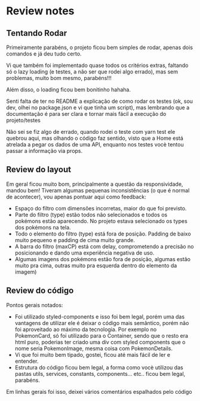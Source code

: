 # Review notes

## Tentando Rodar

Primeiramente parabéns, o projeto ficou bem simples de rodar, apenas dois comandos e já deu tudo certo.

Vi que também foi implementado quase todos os critérios extras, faltando só o lazy loading (e testes, a não ser que rodei algo errado), mas sem problemas, muito bom mesmo, parabéns!!!

Além disso, o loading ficou bem bonitinho hahaha.

Senti falta de ter no README a explicação de como rodar os testes (ok, sou dev, olhei no package.json e vi que tinha um script), mas lembrando que a documentação é para ser clara e tornar mais fácil a execução do projeto/testes

Não sei se fiz algo de errado, quando rodei o teste com yarn test ele quebrou aqui, mas olhando o código faz sentido, visto que a Home está atrelada a pegar os dados de uma API, enquanto nos testes vocè tentou passar a informação via props.

## Review do layout

Em geral ficou muito bom, principalmente a questão da responsividade, mandou bem! Tiveram algumas pequenas inconsistências (o que é normal de acontecer), vou apenas pontuar aqui como feedback:

- Espaço do filtro com dimensões incorretas, maior do que foi previsto.
- Parte do filtro (type) estão todos não selecionados e todos os pokémons estão aparecendo. No projeto estava selecionado os types dos pokémons na tela.
- Todo o elemento do filtro (type) está fora de posição. Padding de baixo muito pequeno e padding de cima muito grande.
- A barra do filtro (maxCP) está com delay, comprometendo a precisão no posicionando e dando uma experiência negativa de uso.
- Algumas imagens dos pokémons estão fora de posição, algumas estão muito pra cima, outras muito pra esquerda dentro do elemento da imagem)

## Review do código

Pontos gerais notados:
- Foi utilizado styled-components e isso foi bem legal, porém uma das vantagens de utilizar ele é deixar o código mais semântico, porém não foi aproveitado ao máximo da tecnologia. Por exemplo no PokemonCard, só foi utilizado para o Container, sendo que o resto era html puro, poderias ter criado uma div com styled components que o nome seria PokemonImage, mesma coisa com PokemonDetails.
- Vi que foi muito bem tipado, gostei, ficou até mais fácil de ler e entender.
- Estrutura do código ficou bem legal, a forma como vocè utilizou das pastas utils, services, constants, components... etc.. ficou bem legal, parabéns.

Em linhas gerais foi isso, deixei vários comentários espalhados pelo código